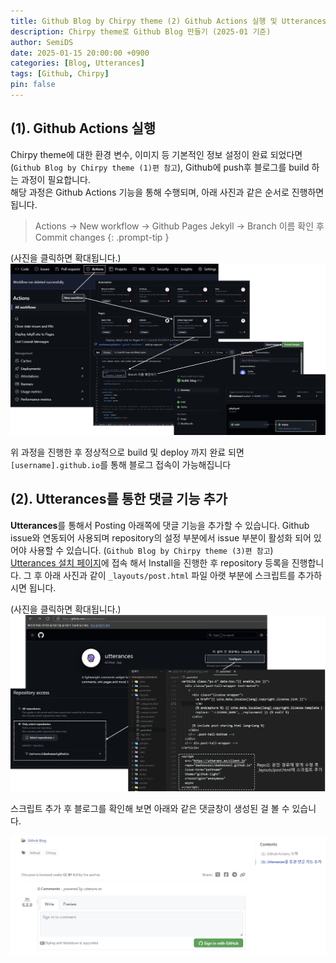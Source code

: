 ```yaml
---
title: Github Blog by Chirpy theme (2) Github Actions 실행 및 Utterances 추가
description: Chirpy theme로 Github Blog 만들기 (2025-01 기준)
author: SemiDS
date: 2025-01-15 20:00:00 +0900
categories: [Blog, Utterances]
tags: [Github, Chirpy]
pin: false
---
```


## (1). Github Actions 실행
Chirpy theme에 대한 환경 변수, 이미지 등 기본적인 정보 설정이 완료 되었다면 (`Github Blog by Chirpy theme (1)편 참고`), Github에 push후 블로그를 build 하는 과정이 필요합니다.   
해당 과정은 Github Actions 기능을 통해 수행되며, 아래 사진과 같은 순서로 진행하면 됩니다.
> Actions -> New workflow -> Github Pages Jekyll -> Branch 이름 확인 후 Commit changes
{: .prompt-tip }

(사진을 클릭하면 확대됩니다.)
![(4)-1](/assets/img/posting/2025-01-24-github-blog-1_1.png)

위 과정을 진행한 후 정상적으로 build 및 deploy 까지 완료 되면 `[username].github.io`를 통해 블로그 접속이 가능해집니다 

## (2). Utterances를 통한 댓글 기능 추가
**Utterances**를 통해서 Posting 아래쪽에 댓글 기능을 추가할 수 있습니다. Github issue와 연동되어 사용되며 repository의 설정 부분에서 issue 부분이 활성화 되어 있어야 사용할 수 있습니다. (`Github Blog by Chirpy theme (3)편 참고`)   
[Utterances 설치 페이지](https://github.com/apps/utterances)에 접속 해서 Install을 진행한 후 repository 등록을 진행합니다. 그 후 아래 사진과 같이 `_layouts/post.html` 파일 아랫 부분에 스크립트를 추가하시면 됩니다.

(사진을 클릭하면 확대됩니다.)
![(4)-2](/assets/img/posting/2025-01-24-github-blog-1_2.png)

스크립트 추가 후 블로그를 확인해 보면 아래와 같은 댓글창이 생성된 걸 볼 수 있습니다.

![(4)-3](/assets/img/posting/2025-01-24-github-blog-1_3.png)
